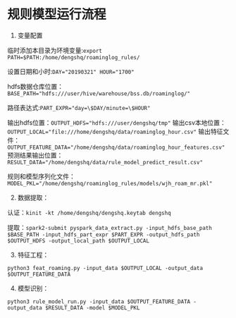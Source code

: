 # 规则模型运行流程

1. 变量配置

临时添加本目录为环境变量:`export PATH=$PATH:/home/dengshq/roaminglog_rules/ `

设置日期和小时:`DAY="20190321"
HOUR="1700"`

hdfs数据仓库位置：`BASE_PATH="hdfs:///user/hive/warehouse/bss.db/roaminglog/"`

路径表达式:`PART_EXPR="day=\$DAY/minute=\$HOUR"`

输出hdfs位置：`OUTPUT_HDFS="hdfs:///user/dengshq/tmp"`
输出csv本地位置：`OUTPUT_LOCAL="file:///home/dengshq/data/roaminglog_hour.csv"`
输出特征文件：`OUTPUT_FEATURE_DATA="/home/dengshq/data/roaminglog_hour_features.csv"`
预测结果输出位置：`RESULT_DATA="/home/dengshq/data/rule_model_predict_result.csv"`

规则和模型序列化文件：`MODEL_PKL="/home/dengshq/roaminglog_rules/models/wjh_roam_mr.pkl"`

2. 数据提取：

认证：`kinit -kt /home/dengshq/dengshq.keytab dengshq`

提取：`spark2-submit pyspark_data_extract.py -input_hdfs_base_path $BASE_PATH -input_hdfs_part_expr $PART_EXPR -output_hdfs_path $OUTPUT_HDFS -output_local_path $OUTPUT_LOCAL`

3. 特征工程：

`python3 feat_roaming.py -input_data $OUTPUT_LOCAL -output_data ​$OUTPUT_FEATURE_DATA`

4. 模型识别：

`python3 rule_model_run.py -input_data $OUTPUT_FEATURE_DATA -output_data $RESULT_DATA -model $MODEL_PKL`